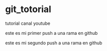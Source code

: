 # git_totorial
tutorial canal youtube

este es mi primer push a una rama en github

este es mi segundo push a una rama en github